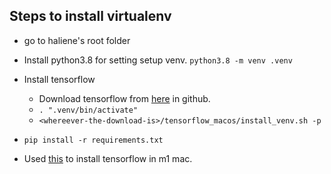 ## Steps to install virtualenv

- go to haliene's root folder
- Install python3.8 for setting setup venv.
`python3.8 -m venv .venv`
- Install tensorflow
    - Download tensorflow from [here](https://github.com/apple/tensorflow_macos) in github. 
    - `. ".venv/bin/activate"`
    - `<whereever-the-download-is>/tensorflow_macos/install_venv.sh -p`
- `pip install -r requirements.txt`

- Used [this](https://www.youtube.com/watch?v=6W8pjnW65Q8) to install tensorflow in m1 mac.


